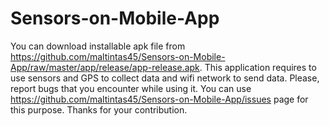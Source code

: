 # Sensors-on-Mobile-App
You can download installable apk file from https://github.com/maltintas45/Sensors-on-Mobile-App/raw/master/app/release/app-release.apk. This application requires to use sensors and GPS to collect data and wifi network to send data. Please, report bugs that you encounter while using it. You can use https://github.com/maltintas45/Sensors-on-Mobile-App/issues page for this purpose. Thanks for your contribution. 
